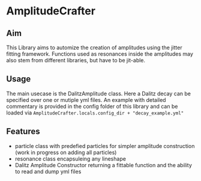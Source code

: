 # AmplitudeCrafter
## Aim
This Library aims to automize the creation of amplitudes using the jitter fitting framework. Functions used as resonances inside the amplitudes may also stem from different libraries, but have to be jit-able. 

## Usage
The main usecase is the DalitzAmplitude class. Here a Dalitz decay can be specified over one or mutiple yml files. 
An example with detailed commentary is provided in the config folder of this library and can be loaded via 
```AmplitudeCrafter.locals.config_dir + "decay_example.yml"```

## Features
- particle class with predefied particles for simpler amplitude construction (work in progress on adding all particles)
- resonance class encapsuleing any lineshape
- Dalitz Amplitude Constructor returning a fittable function and the ability to read and dump yml files
